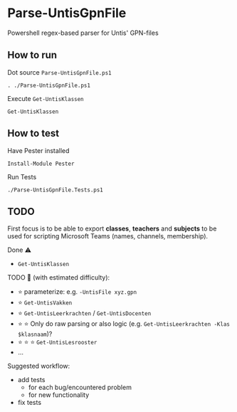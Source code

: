 # Parse-UntisGpnFile
Powershell regex-based parser for Untis' GPN-files

## How to run
Dot source `Parse-UntisGpnFile.ps1`

    . ./Parse-UntisGpnFile.ps1

Execute `Get-UntisKlassen`

    Get-UntisKlassen

## How to test
Have Pester installed

    Install-Module Pester

Run Tests

    ./Parse-UntisGpnFile.Tests.ps1


## TODO
First focus is to be able to export **classes**, **teachers** and **subjects**
to be used for scripting Microsoft Teams (names, channels, membership).

Done :warning:
- `Get-UntisKlassen`

TODO :construction: (with estimated difficulty):
- :star: parameterize: e.g. `-UntisFile xyz.gpn`
- :star: `Get-UntisVakken`
- :star: `Get-UntisLeerkrachten` / `Get-UntisDocenten`
- :star: :star: Only do raw parsing or also logic (e.g. `Get-UntisLeerkrachten -Klas $klasnaam`)?
- :star: :star: :star: `Get-UntisLesrooster`
- ...

Suggested workflow:
- add tests
    - for each bug/encountered problem
    - for new functionality
- fix tests

